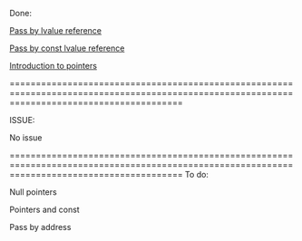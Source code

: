 Done:

[Pass by lvalue reference](https://github.com/TomChienBot/C/blob/master/Summary/chapter%2012/Pass%20by%20lvalue%20reference.md)

[Pass by const lvalue reference](https://github.com/TomChienBot/C/blob/master/Summary/chapter%2012/Pass%20by%20const%20lvalue%20reference.md)

[Introduction to pointers](https://github.com/TomChienBot/C/blob/master/Summary/chapter%2012/Introduction%20to%20pointers.md)


=============================================================================================================================================

ISSUE:

No issue

=============================================================================================================================================
To do:

Null pointers

Pointers and const

Pass by address
